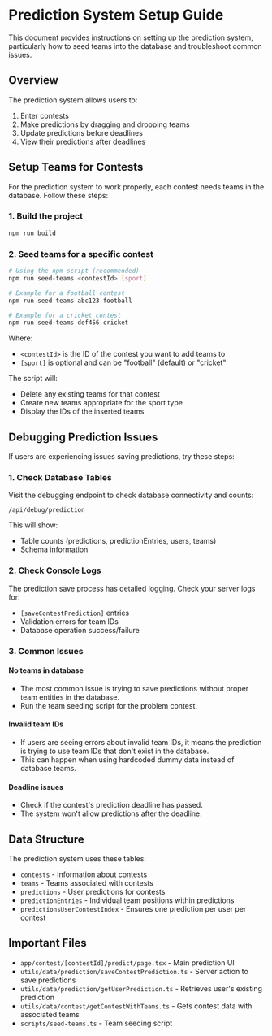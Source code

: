 # Prediction System Setup Guide

This document provides instructions on setting up the prediction system, particularly how to seed teams into the database and troubleshoot common issues.

## Overview

The prediction system allows users to:
1. Enter contests
2. Make predictions by dragging and dropping teams
3. Update predictions before deadlines
4. View their predictions after deadlines

## Setup Teams for Contests

For the prediction system to work properly, each contest needs teams in the database. Follow these steps:

### 1. Build the project
```bash
npm run build
```

### 2. Seed teams for a specific contest
```bash
# Using the npm script (recommended)
npm run seed-teams <contestId> [sport]

# Example for a football contest
npm run seed-teams abc123 football

# Example for a cricket contest
npm run seed-teams def456 cricket
```

Where:
- `<contestId>` is the ID of the contest you want to add teams to
- `[sport]` is optional and can be "football" (default) or "cricket"

The script will:
- Delete any existing teams for that contest
- Create new teams appropriate for the sport type
- Display the IDs of the inserted teams

## Debugging Prediction Issues

If users are experiencing issues saving predictions, try these steps:

### 1. Check Database Tables

Visit the debugging endpoint to check database connectivity and counts:
```
/api/debug/prediction
```

This will show:
- Table counts (predictions, predictionEntries, users, teams)
- Schema information

### 2. Check Console Logs

The prediction save process has detailed logging. Check your server logs for:
- `[saveContestPrediction]` entries
- Validation errors for team IDs
- Database operation success/failure

### 3. Common Issues

#### No teams in database
- The most common issue is trying to save predictions without proper team entities in the database.
- Run the team seeding script for the problem contest.

#### Invalid team IDs
- If users are seeing errors about invalid team IDs, it means the prediction is trying to use team IDs that don't exist in the database.
- This can happen when using hardcoded dummy data instead of database teams.

#### Deadline issues
- Check if the contest's prediction deadline has passed.
- The system won't allow predictions after the deadline.

## Data Structure

The prediction system uses these tables:
- `contests` - Information about contests
- `teams` - Teams associated with contests
- `predictions` - User predictions for contests
- `predictionEntries` - Individual team positions within predictions
- `predictionsUserContestIndex` - Ensures one prediction per user per contest

## Important Files

- `app/contest/[contestId]/predict/page.tsx` - Main prediction UI
- `utils/data/prediction/saveContestPrediction.ts` - Server action to save predictions
- `utils/data/prediction/getUserPrediction.ts` - Retrieves user's existing prediction
- `utils/data/contest/getContestWithTeams.ts` - Gets contest data with associated teams
- `scripts/seed-teams.ts` - Team seeding script 